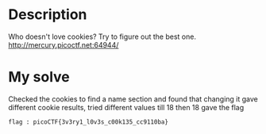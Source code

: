 # Description
Who doesn't love cookies? Try to figure out the best one. http://mercury.picoctf.net:64944/

# My solve
Checked the cookies to find a name section and found that changing it gave different cookie results, tried different values till 18 then 18 gave the flag

`flag : picoCTF{3v3ry1_l0v3s_c00k135_cc9110ba}`
